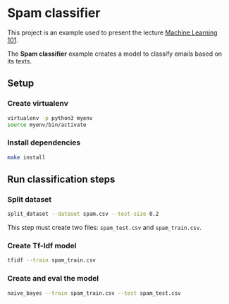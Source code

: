# Spam classifier

This project is an example used to present the lecture [Machine Learning 101](https://github.com/sbouchardet/ml101/blob/master/MachineLearning_101.pdf).

The **Spam classifier** example creates a model to classify emails based on its texts.

## Setup

### Create virtualenv

```bash
virtualenv -p python3 myenv
source myenv/bin/activate
```

### Install dependencies

```bash
make install
```

## Run classification steps

### Split dataset

```bash
split_dataset --dataset spam.csv --test-size 0.2
```
This step must create two files: `spam_test.csv` and `spam_train.csv`.

### Create Tf-Idf model

```bash
tfidf --train spam_train.csv
```

### Create and eval the model

```bash
naive_bayes --train spam_train.csv --test spam_test.csv
```